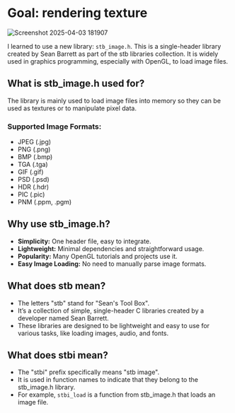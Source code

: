 # Goal: rendering texture
![Screenshot 2025-04-03 181907](https://github.com/user-attachments/assets/9710c885-985e-4094-8683-346e102a2b93)

I learned to use a new library: `stb_image.h`.
This is a single-header library created by Sean Barrett as part of the stb libraries collection.
It is widely used in graphics programming, especially with OpenGL, to load image files.

## What is stb_image.h used for?
The library is mainly used to load image files into memory so they can be used as textures or to manipulate pixel data.

### Supported Image Formats:
- JPEG (.jpg)
- PNG (.png)
- BMP (.bmp)
- TGA (.tga)
- GIF (.gif)
- PSD (.psd)
- HDR (.hdr)
- PIC (.pic)
- PNM (.ppm, .pgm)

## Why use stb_image.h?
- **Simplicity:** One header file, easy to integrate.
- **Lightweight:** Minimal dependencies and straightforward usage.
- **Popularity:** Many OpenGL tutorials and projects use it.
- **Easy Image Loading:** No need to manually parse image formats.

## What does stb mean?
- The letters "stb" stand for "Sean's Tool Box".
- It’s a collection of simple, single-header C libraries created by a developer named Sean Barrett.
- These libraries are designed to be lightweight and easy to use for various tasks, like loading images, audio, and fonts.

## What does stbi mean?
- The "stbi" prefix specifically means "stb image".
- It is used in function names to indicate that they belong to the stb_image.h library.
- For example, `stbi_load` is a function from stb_image.h that loads an image file.
